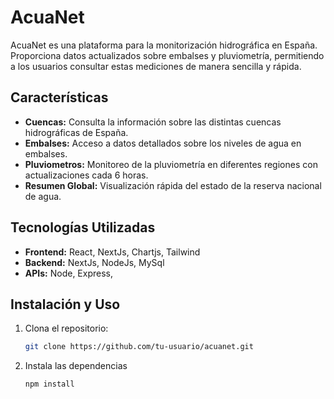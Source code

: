 # AcuaNet

AcuaNet es una plataforma para la monitorización hidrográfica en España. Proporciona datos actualizados sobre embalses y pluviometría, permitiendo a los usuarios consultar estas mediciones de manera sencilla y rápida.

## Características

- **Cuencas:** Consulta la información sobre las distintas cuencas hidrográficas de España.
- **Embalses:** Acceso a datos detallados sobre los niveles de agua en embalses.
- **Pluviometros:** Monitoreo de la pluviometría en diferentes regiones con actualizaciones cada 6 horas.
- **Resumen Global:** Visualización rápida del estado de la reserva nacional de agua.

## Tecnologías Utilizadas

- **Frontend:** React, NextJs, Chartjs, Tailwind
- **Backend:** NextJs, NodeJs, MySql
- **APIs:** Node, Express, 

## Instalación y Uso

1. Clona el repositorio:
   ```bash
   git clone https://github.com/tu-usuario/acuanet.git

2. Instala las dependencias
   ```bash
   npm install
